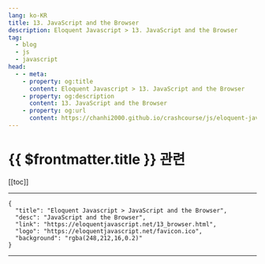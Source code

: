 ```yaml
---
lang: ko-KR
title: 13. JavaScript and the Browser
description: Eloquent Javascript > 13. JavaScript and the Browser
tag: 
  - blog
  - js
  - javascript
head:
  - - meta:
    - property: og:title
      content: Eloquent Javascript > 13. JavaScript and the Browser
    - property: og:description
      content: 13. JavaScript and the Browser
    - property: og:url
      content: https://chanhi2000.github.io/crashcourse/js/eloquent-javascript/13.html
---
```


# {{ $frontmatter.title }} 관련

[[toc]]

---

```component VPCard
{
  "title": "Eloquent Javascript > JavaScript and the Browser",
  "desc": "JavaScript and the Browser",
  "link": "https://eloquentjavascript.net/13_browser.html",
  "logo": "https://eloquentjavascript.net/favicon.ico",
  "background": "rgba(248,212,16,0.2)"
}
```

---
